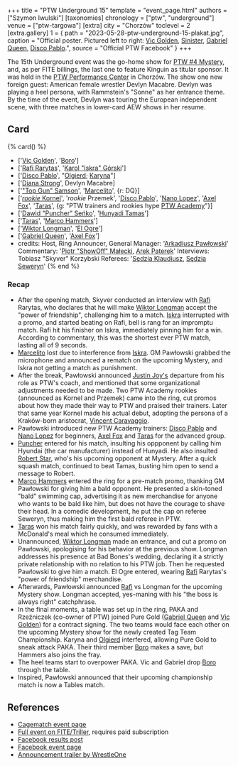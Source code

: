 +++
title = "PTW Underground 15"
template = "event_page.html"
authors = ["Szymon Iwulski"]
[taxonomies]
chronology = ["ptw", "underground"]
venue = ["ptw-targowa"]
[extra]
city = "Chorzów"
toclevel = 2
[extra.gallery]
1 = { path = "2023-05-28-ptw-underground-15-plakat.jpg", caption = "Official poster. Pictured left to right: [Vic Golden](@/w/vic-golden.md), [Sinister](@/w/sinister.md), [Gabriel Queen](@/w/gabriel-queen.md), [Disco Pablo](@/w/disco-pablo.md).", source = "Official PTW Facebook" }
+++

The 15th Underground event was the go-home show for [PTW #4 Mystery](@/e/ptw/2023-06-25-ptw-4-mystery.md), and, as per FITE billings, the last one to feature Kinguin as titular sponsor.
It was held in the [PTW Performance Center](@/v/ptw-targowa.md) in Chorzów. The show one new foreign guest: American female wrestler Devlyn Macabre. Devlyn was playing a heel persona, with Rammstein's "Sonne" as her entrance theme.
By the time of the event, Devlyn was touring the European independent scene, with three matches in lower-card AEW shows in her resume.

## Card

{% card() %}
- ['[Vic Golden](@/w/vic-golden.md)', '[Boro](@/w/boro.md)']
- ['[Rafi Rarytas](@/w/rafi.md)', '[Karol "Iskra" Górski](@/w/iskra.md)']
- ['[Disco Pablo](@/w/disco-pablo.md)', "[Olgierd](@/w/olgierd.md); [Karyna](@/w/karyna.md)"]
- ['[Diana Strong](@/w/diana-strong.md)', Devlyn Macabre]
- ['["Top Gun" Samson](@/w/samson.md)', '[Marcelito](@/w/marcelito.md)', {r: DQ}]
- ['[_rookie_ Kornel](@/w/vincent-caravaggio.md)', '_rookie_ Przemek', '[Disco Pablo](@/w/disco-pablo.md)', '[Nano Lopez](@/w/nano-lopez.md)', '[Axel Fox](@/w/axel-fox.md)', '[Taras](@/w/taras.md)', {g: "PTW trainers and rookies hype [PTW Academy](@/o/ptw-academy.md)"}]
- ['[Dawid "Puncher" Seńko](@/w/puncher.md)', '[Hunyadi Tamas](@/w/hunyadi-tamas.md)']
- ['[Taras](@/w/taras.md)', '[Marco Hammers](@/w/marco-hammers.md)']
- ['[Wiktor Longman](@/w/wiktor-longman.md)', '[El Ogre](@/w/olgierd.md)']
- ['[Gabriel Queen](@/w/gabriel-queen.md)', '[Axel Fox](@/w/axel-fox.md)']
- credits:
    Host, Ring Announcer, General Manager: '[Arkadiusz Pawłowski](@/w/pan-pawlowski.md)'
    Commentary: '[Piotr "ShowOff" Małecki](@/w/piotr-malecki.md), [Arek Paterek](@/w/arek-paterek.md)'
    Interviews: Tobiasz "Skyver" Korzybski
    Referees: '[Sędzia Klaudiusz](@/w/sedzia-klaudiusz.md), [Sędzia Seweryn](@/w/sedzia-seweryn.md)'
{% end %}

### Recap

* After the opening match, Skyver conducted an interview with [Rafi](@/w/rafi.md) Rarytas, who declares that he will make [Wiktor Longman](@/w/wiktor-longman.md) accept the "power of friendship", challenging him to a match. [Iskra](@/w/iskra.md) interrupted with a promo, and started beating on Rafi, bell is rang for an impromptu match. Rafi hit his finisher on Iskra, immediately pinning him for a win. According to commentary, this was the shortest ever PTW match, lasting all of 9 seconds.
* [Marcelito](@/w/marcelito.md) lost due to interference from [Iskra](@/w/iskra.md). GM Pawłowski grabbed the microphone and announced a rematch on the upcoming Mystery, and Iskra not getting a match as punishment.
* After the break, Pawłowski announced [Justin Joy's](@/w/justin-joy.md) departure from his role as PTW's coach, and mentioned that some organizational adjustments needed to be made. Two PTW Academy rookies (announced as Kornel and Przemek) came into the ring, cut promos about how they made their way to PTW and praised their trainers. Later that same year Kornel made his actual debut, adopting the persona of a Kraków-born aristocrat, [Vincent Caravaggio](@/w/vincent-caravaggio.md).
* Pawłowski introduced new PTW Academy trainers: [Disco Pablo](@/w/disco-pablo.md) and [Nano Lopez](@/w/nano-lopez.md) for beginners, [Axel Fox](@/w/axel-fox.md) and [Taras](@/w/taras.md) for the advanced group.
* [Puncher](@/w/puncher.md) entered for his match, insulting his oppponent by calling him Hyundai (the car manufacturer) instead of Hunyadi. He also insulted [Robert Star](@/w/robert-star.md), who's his upcoming opponent at Mystery. After a quick squash match, continued to beat Tamas, busting him open to send a message to Robert.
* [Marco Hammers](@/w/marco-hammers.md) entered the ring for a pre-match promo, thanking GM Pawłowski for giving him a bald opponent. He presented a skin-toned "bald" swimming cap, advertising it as new merchandise for anyone who wants to be bald like him, but does not have the courage to shave their head. In a comedic development, he put the cap on referee Seweryn, thus making him the first bald referee in PTW.
* [Taras](@/w/taras.md) won his match fairly quickly, and was rewarded by fans with a McDonald's meal which he consumed immediately.
* Unannounced, [Wiktor Longman](@/w/wiktor-longman.md) made an entrance, and cut a promo on Pawłowski, apologising for his behavior at the previous show. Longman addresses his presence at Bad Bones's wedding, declaring it a strictly private relationship with no relation to his PTW job. Then he requested Pawłowski to give him a match. El Ogre entered, wearing [Rafi](@/w/rafi.md) Rarytas's "power of friendship" merchandise.
* Afterwards, Pawłowski announced [Rafi](@/w/rafi.md) vs Longman for the upcoming Mystery show. Longman accepted, yes-maning with his "the boss is always right" catchphrase.
* In the final moments, a table was set up in the ring, PAKA and Rzeźniczek (co-owner of PTW) joined Pure Gold ([Gabriel Queen](@/w/gabriel-queen.md) and [Vic Golden](@/w/vic-golden.md)) for a contract signing. The two teams would face each other on the upcoming Mystery show for the newly created Tag Team Championship. Karyna and [Olgierd](@/w/olgierd.md) interfered, allowing Pure Gold to sneak attack PAKA. Their third member [Boro](@/w/boro.md) makes a save, but Hammers also joins the fray.
* The heel teams start to overpower PAKA. Vic and Gabriel drop [Boro](@/w/boro.md) through the table.
* Inspired, Pawłowski announced that their upcoming championship match is now a Tables match.

## References

* [Cagematch event page](https://www.cagematch.net/?id=1&nr=365970)
* [Full event on FITE/Triller](https://www.trillertv.com/watch/kinguin-ptw-underground-15/2pd2r/), requires paid subscription
* [Facebook results post](https://www.facebook.com/PrimeTimeWrestlingPL/posts/pfbid02zW39JQDqEZH4ZCNkniLyQRTPJ2p4kwK7D5cZCWn1Xj1MPoUpbczbdTgqc63Xj35Ql)
* [Facebook event page](https://www.facebook.com/events/3059253077717322)
* [Announcement trailer by WrestleOne](https://www.youtube.com/watch?v=FbOlG9ZYP5g)
